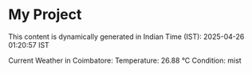 # My Project

This content is dynamically generated in Indian Time (IST): 2025-04-26 01:20:57 IST


Current Weather in Coimbatore:
Temperature: 26.88 °C
Condition: mist
